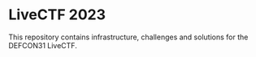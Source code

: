 # LiveCTF 2023

This repository contains infrastructure, challenges and solutions for the DEFCON31 LiveCTF.
